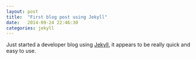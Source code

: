 ```yaml
---
layout: post
title:  "First blog post using Jekyll"
date:   2014-09-24 22:46:30
categories: jekyll
---
```


Just started a developer blog using [Jekyll][jekyll], it appears to be really quick and easy to use.

[jekyll]: http://jekyllrb.com/docs/home/
